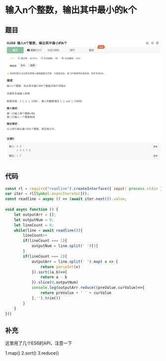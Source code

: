 # 输入n个整数，输出其中最小的k个

## 题目

![image-20230110190800062](image/image-20230110190800062.png)

## 代码

```jsx
const rl = require("readline").createInterface({ input: process.stdin });
var iter = rl[Symbol.asyncIterator]();
const readline = async () => (await iter.next()).value;

void async function () {
    let outputArr = [];
    let outputNum = 0;
    let lineCount = 0;
    while(line = await readline()){
        lineCount++
        if(lineCount === 1){
            outputNum = line.split(' ')[1]
        }
        if(lineCount === 2){
            outputArr = line.split(' ').map( x => {
                return parseInt(x)
            }).sort((a,b)=>{
                return a - b
            }).slice(0,outputNum)
            console.log(outputArr.reduce((preValue,curValue)=>{
                return preValue + ' ' + curValue
            },'').trim())
        }
    }
}()
```

## 补充

这里用了几个ES6的API，注意一下

1.map() 2.sort() 3.reduce()